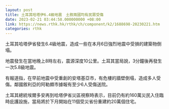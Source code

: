 ```yaml
---
layout: post
title: 土耳其哈塔伊6.4級地震　土敘兩國均有民眾受傷
date: 2023-02-21 03:44:58.000000000 +08:00
link: https://news.rthk.hk/rthk/ch/component/k2/1688698-20230221.htm
categories: rthk
---
```


土耳其哈塔伊省發生6.4級地震，造成一些在本月6日強烈地震中受損的建築物倒塌。

地震發生在當地晚上8時左右，震源深度10公里。土耳其當局說，3分鐘後再發生一次5.8級地震。

有報道指，在早前地震中受重創的安塔基亞市，有危樓的牆壁倒塌，造成多人受傷。鄰國敘利亞的阿勒頗市據報有至少6人受傷送院。

土耳其總統埃爾多安再到哈塔伊省災區視察時表示，目前仍有約160萬災民入住臨時庇護設施，當局將於下月開始在11個受災省份重建約20萬個住宅。
